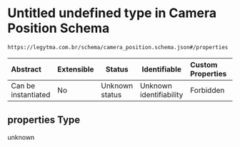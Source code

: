 # Untitled undefined type in Camera Position Schema

```txt
https://legytma.com.br/schema/camera_position.schema.json#/properties
```




| Abstract            | Extensible | Status         | Identifiable            | Custom Properties | Additional Properties | Access Restrictions | Defined In                                                                                    |
| :------------------ | ---------- | -------------- | ----------------------- | :---------------- | --------------------- | ------------------- | --------------------------------------------------------------------------------------------- |
| Can be instantiated | No         | Unknown status | Unknown identifiability | Forbidden         | Allowed               | none                | [camera_position.schema.json\*](../schema/camera_position.schema.json) |

## properties Type

unknown
